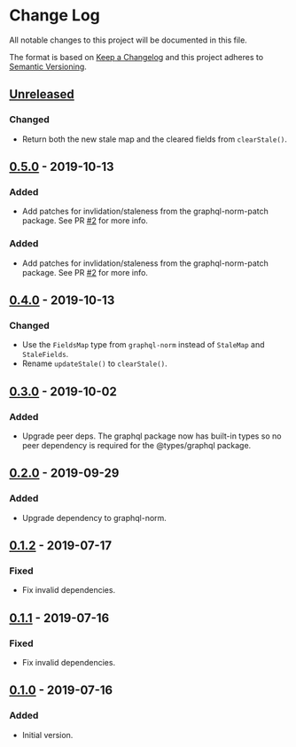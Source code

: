 # Change Log

All notable changes to this project will be documented in this file.

The format is based on [Keep a Changelog](http://keepachangelog.com/)
and this project adheres to [Semantic Versioning](http://semver.org/).

## [Unreleased](https://github.com/dividab/graphql-norm-stale/compare/v0.5.0...master)

### Changed

- Return both the new stale map and the cleared fields from `clearStale()`.

## [0.5.0](https://github.com/dividab/graphql-norm-stale/compare/v0.4.0...v0.5.0) - 2019-10-13

### Added

- Add patches for invlidation/staleness from the graphql-norm-patch package. See PR [#2](https://github.com/dividab/graphql-norm-stale/pull/2) for more info.

### Added

- Add patches for invlidation/staleness from the graphql-norm-patch package. See PR [#2](https://github.com/dividab/graphql-norm-stale/pull/2) for more info.

## [0.4.0](https://github.com/dividab/graphql-norm-stale/compare/v0.3.0...v0.4.0) - 2019-10-13

### Changed

- Use the `FieldsMap` type from `graphql-norm` instead of `StaleMap` and `StaleFields`.
- Rename `updateStale()` to `clearStale()`.

## [0.3.0](https://github.com/dividab/graphql-norm-stale/compare/v0.2.0...v0.3.0) - 2019-10-02

### Added

- Upgrade peer deps. The graphql package now has built-in types so no peer dependency is required for the @types/graphql package.

## [0.2.0](https://github.com/dividab/graphql-norm-stale/compare/v0.1.2...v0.2.0) - 2019-09-29

### Added

- Upgrade dependency to graphql-norm.

## [0.1.2](https://github.com/dividab/graphql-norm-stale/compare/v0.1.1...v0.1.2) - 2019-07-17

### Fixed

- Fix invalid dependencies.

## [0.1.1](https://github.com/dividab/graphql-norm-stale/compare/v0.1.0...v0.1.1) - 2019-07-16

### Fixed

- Fix invalid dependencies.

## [0.1.0](https://github.com/dividab/graphql-norm-stale/compare/...v0.1.0) - 2019-07-16

### Added

- Initial version.
